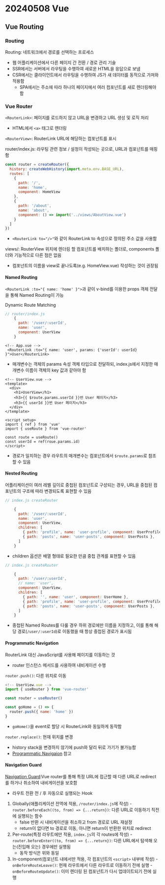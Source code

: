 # 20240508 Vue
## Vue Routing
### Routing
Routing: 네트워크에서 경로를 선택하는 프로세스
- 웹 어플리케이션에서 다른 페이지 간 전환 / 경로 관리 기술
- SSR에서는 서버에서 라우팅을 수행하여 새로운 HTML을 응답으로 보냄
- CSR에서는 클라이언트에서 라우팅을 수행하여 JS가 새 데이터를 동적으로 가져와 적용함
  - SPA에서는 주소에 따라 하나의 페이지에서 여러 컴포넌트를 새로 렌더링해야 함

### Vue Router
```<RouterLink>```: 페이지를 로드하지 않고 URL을 변경하고 URL 생성 및 로직 처리
- HTML에서 ```<a>``` 태그로 렌더링

```<RouterView>```: RouterLink URL에 해당하는 컴포넌트를 표시

router/index.js: 라우팅 관련 정보 / 설정이 작성되는 곳으로, URL과 컴포넌트를 매핑함
```js
const router = createRouter({
  history: createWebHistory(import.meta.env.BASE_URL),
  routes: [
    {
      path: '/',
      name: 'home',
      component: HomeView
    },
    {
      path: '/about',
      name: 'about',
      component: () => import('../views/AboutView.vue')
    }
  ]
})
```
- ```<RouterLink to="/>"```와 같이 RouterLink to 속성으로 정의된 주소 값을 사용함

views/: RouterView 위치에 렌더링 할 컴포넌트를 배치하는 폴더로, components 폴더와 기능적으로 다른 점은 없음
- 컴포넌트의 이름을 view로 끝나도록(e.g. HomeView.vue) 작성하는 것이 권장됨

#### Named Routing
```<RouterLink :to="{ name: 'home' }">```과 같이 v-bind를 이용한 props 객체 전달을 통해 Named Routing이 가능

Dynamic Route Matching
```js
// router/index.js
    {
      path: '/user/:userId',
      name: 'user',
      component: UserView
    }
```
```vue
<!-- App.vue -->
 <RouterLink :to="{ name: 'user', params: {'userId': userId} }">User</RouterLink>
```
- 매개변수는 객체의 params 속성 객체 타입으로 전달하되, index.js에서 지정한 매개변수 이름이 객체의 key 값과 같아야 함
```vue
<!-- UserView.vue -->
<template>
  <div>
    <h1>UserView</h1>
    <h3>{{ $route.params.userId }}번 User 페이지</h3>
    <h3>{{ userId }}번 User 페이지</h3>
  </div>
</template>

<script setup>
import { ref } from 'vue'
import { useRoute } from 'vue-router'

const route = useRoute()
const userId = ref(roue.params.id)
</script>
```
- 경로가 일치하는 경우 라우트의 매개변수는 컴포넌트에서 ```$route.params```로 참조할 수 있음

#### Nested Routing
어플리케이션이 여러 레벨 깊이로 중첩된 컴포넌트로 구성되는 경우, URL을 중첩된 컴포넌트의 구조에 따라 변경되도록 표현할 수 있음
```js
// index.js createRouter

    {
      path: '/user/:userId',
      name: 'user',
      component: UserView,
      children: [
        { path: 'profile', name: 'user-profile', component: UserProfile },
        { path: 'posts', name: 'user-posts', component: UserPosts },
      ]
    }
```
- children 옵션은 배열 형태로 필요한 만큼 중첩 관계를 표현할 수 있음
```js
// index.js createRouter

    {
      path: '/user/:userId',
      // name: 'user',
      component: UserView,
      children: [
        { path: '', name: 'user', component: UserHome },
        { path: 'profile', name: 'user-profile', component: UserProfile },
        { path: 'posts', name: 'user-posts', component: UserPosts },
      ]
    }
```
- 중첩된 Named Routes를 다룰 경우 하위 경로에만 이름을 지정하고, 이를 통해 해당 경로(```/user/:userId```)로 이동했을 때 항상 중첩된 경로가 표시됨

#### Programmatic Navigation
RouterLink 대신 JavaScript를 사용해 페이지를 이동하는 것
- router 인스턴스 메서드를 사용하여 내비게이션 수행

```router.push()```: 다른 위치로 이동
```js
<!-- UserView.vue -->
import { useRouter } from 'vue-router'

const router = useRouter()

const goHome = () => {
  router.push({ name: 'home' })
}
```
- ```goHome()```을 event로 할당 시 RouterLink와 동일하게 동작함

```router.replace()```: 현재 위치를 변경
- history stack을 변경하지 않기에 push와 달리 뒤로 가기가 불가능함
- [Programmatic Navigaion](https://router.vuejs.org/guide/essentials/navigation.html) 참고

#### Navigation Guard
[Navigation Guard](https://router.vuejs.org/guide/advanced/navigation-guards.html):Vue router를 통해 특정 URL에 접근할 때 다른 URL로 redirect를 하거나 취소하여 내비게이션을 보호함
- 라우트 전환 전 / 후 자동으로 실행되는 Hook

1. Globally(애플리케이션 전역에 적용, ```/router/index.js```에 작성)
  -```router.beforeEach((to, from) => {...return})```: 다른 URL로 이동하기 직전에 실행되는 함수
    - false 반환 시 내비게이션을 취소하고 from 경로로 URL 재설정
    - return이 없다면 to 경로로 이동, 아니면 return이 반환한 위치로 redirect
2. Per-route(특정 라우트에만 적용, ```index.js```의 각 routes에 작성)
  -```router.beforeEnter((to, from) => {...return})```: 다른 URL에서 탐색해 오는(진입해 오는) 경우에만 실행됨
    - 동작 방식은 위와 동일
3. In-component(컴포넌트 내에서만 적용, 각 컴포넌트의 ```<script>``` 내부에 작성)
  -```onBeforeRouteLeave()```: 현재 라우트에서 다른 라우트로 이동하기 전에 실행
  -```onBeforeRouteUpdate()```: 이미 렌더링 된 컴포넌트가 다시 업데이트되기 전에 실행
